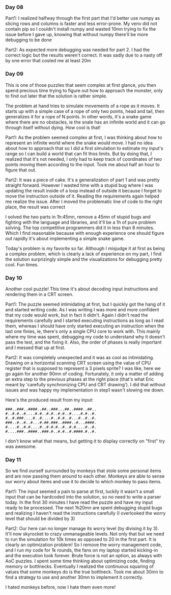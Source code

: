### Day 08

Part1: I realized halfway through the first part that I'd better use numpy as slicing rows and columns is faster and less error-prone. My venv did not contain pip so I couldn't install numpy and wasted 10mn trying to fix the issue before I gave up, knowing that without numpy there'll be more debugging to be done

Part2: As expected more debugging was needed for part 2. I had the correct logic but the results weren't correct. It was sadly due to a nasty off by one error that costed me at least 20m

### Day 09

This is one of those puzzles that seem complex at first glance, you then spend precious time trying to figure out how to approach the monster, only to find out later that the solution is rather simple.

The problem at hand tries to simulate movements of a rope as it moves. It starts up with a simple case of a rope of only two points, head and tail, then generalizes it for a rope of N points. In other words, it's a snake game where there are no obstacles, ie the snale has an infinite world and it can go through itself without dying. How cool is that!

Part1: As the problem seemed complex at first, I was thinking about how to represent an infinite world where the snake would move. I had no idea about how to approach that so I did a first simulation to estimate my input's range so I can build a world that can fit thos limits. But by doing that, I realized that it's not needed, I only had to keep track of coordinates of two points moving them according to the input. Took me about half an hour to figure that out.

Part2: It was a piece of cake. It's a generalization of part 1 and was pretty straight forward. However I wasted time with a stupid bug where I was updating the result inside of a loop instead of outside it because I forget to move the instruction outside of it. Reading the requirements again helped me realize the issue. After I moved the problematic line of code to the right place, the result was correct


I solved the two parts in 1h:45mn, remove a 45mn of stupid bugs and fighting with the language and libraries, and it'll be a 1h of pure problem solving. The top competitive programmers did it in less than 8 minutes. Which I find reasonable because with enough experience one should figure out rapidly it's about implementing a simple snake game.

Today's problem is my favorite so far. Although I misjudge it at first as being a complex problem, which is clearly a lack of experience on my part, I find the solution surprizingly simple and the visualizations for debugging pretty cool. Fun times.

### Day 10

Another cool puzzle! This time it's about decoding input instructions and rendering them in a CRT screen.

Part1: The puzzle seemed intimidating at first, but I quickly got the hang of it and started writing code. As I was writing I was more and more confident that my code would work, but in fact it didn't. Again I didn't read the requirements carefully and I started executing instructions as long as I read them, whereas I should have only started executing an instruction when the last one finies, ie, there's only a single CPU core to work with. This mainly where my time was spent, debugging my code to understand why it doesn't pass the test, and the fixing it. Also, the order of phases is really important and I messed that up at first.

Part2: It was completely unexpected and it was as cool as intimidating. Drawing on a horizontal scanning CRT screen using the value of CPU register that is supposed to represent a 3 pixels sprite? I was like, here we go again for another 90mn of coding. Fortunately, it only a matter of adding an extra step to the previous phases at the right place (that's what Eric meant by 'carefully synchronizing CPU and CRT drawing'). I did that without issues and was happy my implementation in step1 wasn't slowing me down.

Here's the produced result from my input:

```
###..###..####..##..###...##..####..##..
#..#.#..#....#.#..#.#..#.#..#....#.#..#.
#..#.###....#..#....#..#.#..#...#..#..#.
###..#..#..#...#.##.###..####..#...####.
#....#..#.#....#..#.#.#..#..#.#....#..#.
#....###..####..###.#..#.#..#.####.#..#.
```

I don't know what that means, but getting it to display correctly on "first" try was awesome.

### Day 11

So we find ourself surrounded by monkeys that stole some personal items and are now passing them around to each other. Monkeys are able to sense our worry about items and use it to decide to which monkey to pass items.

Part1: The input seemed a pain to parse at first, luckily it wasn't a small input that can be hardcoded into the solution, so no need to write a parser today. In the first 30 minutes I have read the puzzle and have my input ready to be processed. The next 1h20mn are spent debugging stupid bugs and realizing I haven't read the instructions carefully (I overlooked the worry level that should be divided by 3)

Part2: Our here can no longer manage its worry level (by divising it by 3). It'll now skyrocket to crazy unmanageable levels. Not only that but we need to run the simulation for 10k times as opposed to 20 in the first part. It is clearly an optimization problem! So I remove the worry management code, and I run my code for 1k rounds, the fans on my laptop started kicking-in and the execution took forever. Brute force is not an option, as always with AoC puzzles. I spent some time thinking about optimizing code, finding memory or bottlnecks. Eventually I realized the continuous squaring of values that some monkeys do is the true bottlneck. Took me about 30mn to find a strategy to use and another 30mn to implement it correctly.


I hated monkeys before, now I hate them even more!